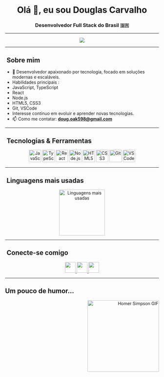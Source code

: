 <h1 align="center">Olá 👋, eu sou Douglas Carvalho</h1>
<h3 align="center">Desenvolvedor Full Stack do Brasil 🇧🇷</h3>

---

<p align="center">
  <img src="https://visitor-badge.laobi.icu/badge?page_id=Black598.Black598&left_color=darkred&right_color=aqua" />
</p>

---

## ​​​ Sobre mim

- 💼 Desenvolvedor apaixonado por tecnologia, focado em soluções modernas e escaláveis.
-  Habilidades principais :
  - JavaScript, TypeScript
  - React
  - Node.js
  - HTML5, CSS3
  - Git, VSCode
-  Interesse contínuo em evoluir e aprender novas tecnologias.
- 📫 Como me contatar: **[doug.oak598@gmail.com](mailto:doug.oak598@gmail.com)**

---

## ​​ Tecnologias & Ferramentas

<div align="center">
  <img src="https://cdn.jsdelivr.net/gh/devicons/devicon/icons/javascript/javascript-original.svg" height="40" alt="JavaScript" />
  <img src="https://cdn.jsdelivr.net/gh/devicons/devicon/icons/typescript/typescript-original.svg" height="40" alt="TypeScript" />
  <img src="https://cdn.jsdelivr.net/gh/devicons/devicon/icons/react/react-original.svg" height="40" alt="React" />
  <img src="https://cdn.jsdelivr.net/gh/devicons/devicon/icons/nodejs/nodejs-original.svg" height="40" alt="Node.js" />
  <img src="https://cdn.jsdelivr.net/gh/devicons/devicon/icons/html5/html5-original.svg" height="40" alt="HTML5" />
  <img src="https://cdn.jsdelivr.net/gh/devicons/devicon/icons/css3/css3-original.svg" height="40" alt="CSS3" />
  <img src="https://cdn.jsdelivr.net/gh/devicons/devicon/icons/git/git-original.svg" height="40" alt="Git" />
  <img src="https://cdn.jsdelivr.net/gh/devicons/devicon/icons/vscode/vscode-original.svg" height="40" alt="VSCode" />
</div>

---

## ​ Linguagens mais usadas

<div align="center">
  <img src="https://github-readme-stats.vercel.app/api/top-langs?username=Black598&locale=pt-br&hide_title=false&layout=compact&card_width=320&langs_count=5&theme=dracula&hide_border=false&order=2" height="150" alt="Linguagens mais usadas" />
</div>

---

## ​ Conecte-se comigo

<div align="center">
  <a href="https://discord.gg/WESd7zdS" target="_blank">
    <img src="https://img.shields.io/static/v1?message=Discord&logo=discord&label=&color=7289DA&logoColor=white&labelColor=&style=for-the-badge" height="35" />
  </a>
  <a href="https://www.linkedin.com/in/douglas-ferreira-dev?utm_source=share&utm_campaign=share_via&utm_content=profile&utm_medium=android_app" target="_blank">
    <img src="https://img.shields.io/static/v1?message=LinkedIn&logo=linkedin&label=&color=0077B5&logoColor=white&labelColor=&style=for-the-badge" height="35" />
  </a>
  <a href="mailto:doug.oak598@gmail.com" target="_blank">
    <img src="https://img.shields.io/static/v1?message=Gmail&logo=gmail&label=&color=D14836&logoColor=white&labelColor=&style=for-the-badge" height="35" />
  </a>
</div>

---

##  Um pouco de humor...

<div align="right">
  <img height="234" src="https://media.tenor.com/a-TsAtfszc8AAAAM/homer-any.gif" alt="Homer Simpson GIF" />
</div>
